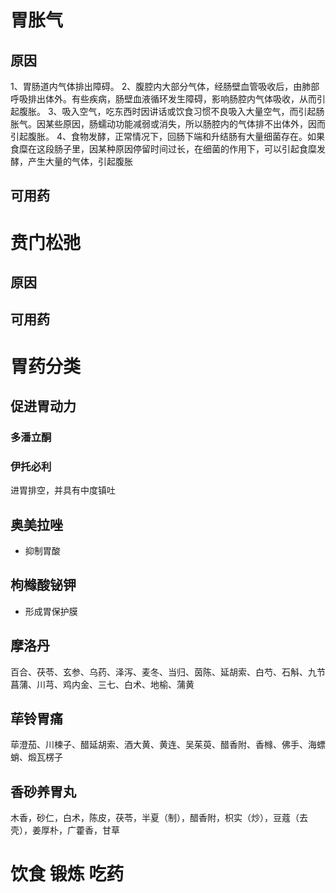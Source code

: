 # 胃胀气
## 原因
1、胃肠道内气体排出障碍。
2、腹腔内大部分气体，经肠壁血管吸收后，由肺部呼吸排出体外。有些疾病，肠壁血液循环发生障碍，影响肠腔内气体吸收，从而引起腹胀。
3、吸入空气，吃东西时因讲话或饮食习惯不良吸入大量空气，而引起肠胀气。因某些原因，肠蠕动功能减弱或消失，所以肠腔内的气体排不出体外，因而引起腹胀。
4、食物发酵，正常情况下，回肠下端和升结肠有大量细菌存在。如果食糜在这段肠子里，因某种原因停留时间过长，在细菌的作用下，可以引起食糜发酵，产生大量的气体，引起腹胀
## 可用药
# 贲门松弛
## 原因
## 可用药
# 胃药分类
## 促进胃动力
### 多潘立酮
### 伊托必利
进胃排空，并具有中度镇吐
## 奥美拉唑
- 抑制胃酸
## 枸橼酸铋钾
- 形成胃保护膜
## 摩洛丹
百合、茯苓、玄参、乌药、泽泻、麦冬、当归、茵陈、延胡索、白芍、石斛、九节菖蒲、川芎、鸡内金、三七、白术、地榆、蒲黄
## 荜铃胃痛
荜澄茄、川楝子、醋延胡索、酒大黄、黄连、吴茱萸、醋香附、香橼、佛手、海螵蛸、煅瓦楞子
## 香砂养胃丸
木香，砂仁，白术，陈皮，茯苓，半夏（制），醋香附，枳实（炒），豆蔻（去壳），姜厚朴，广藿香，甘草
# 饮食 锻炼 吃药